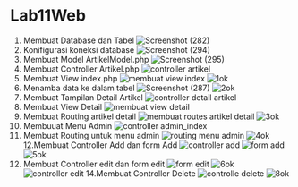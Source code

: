 # Lab11Web


1. Membuat Database dan Tabel
![Screenshot (282)](https://user-images.githubusercontent.com/81241228/122742485-2f9fa200-d2b0-11eb-9f4e-7e55a642e77c.png)
2. Konifigurasi koneksi database
![Screenshot (294)](https://user-images.githubusercontent.com/81241228/122742690-6970a880-d2b0-11eb-933a-9cdff450ef57.png)
3. Membuat Model ArtikelModel.php
![Screenshot (295)](https://user-images.githubusercontent.com/81241228/122743304-14816200-d2b1-11eb-8c76-a39c486f7868.png)
4. Membuat Controller Artikel.php
![controller artikel](https://user-images.githubusercontent.com/81241228/122743436-2f53d680-d2b1-11eb-8b6b-f6595a2b0c61.PNG)
5. Membuat View index.php
![membuat view index](https://user-images.githubusercontent.com/81241228/122743578-4f839580-d2b1-11eb-901b-ef2331f42e6c.PNG)
![1ok](https://user-images.githubusercontent.com/81241228/122744890-a76ecc00-d2b2-11eb-9cb8-eda330fc687a.png)
6. Menamba data ke dalam tabel
![Screenshot (287)](https://user-images.githubusercontent.com/81241228/122745159-e7ce4a00-d2b2-11eb-8822-e3edd41273ee.png)
![2ok](https://user-images.githubusercontent.com/81241228/122745224-fc124700-d2b2-11eb-8f96-dd9aa3f69336.png)
7. Membuat Tampilan Detail Artikel
![controller detail artikel](https://user-images.githubusercontent.com/81241228/122745498-4398d300-d2b3-11eb-9b5a-0133cb1fbdf0.PNG)
8. Membuat View Detail
![membuat view detail](https://user-images.githubusercontent.com/81241228/122745578-590dfd00-d2b3-11eb-9eec-f640b146cf10.PNG)
9. Membuat Routing artikel detail
![membuat routes artikel detail](https://user-images.githubusercontent.com/81241228/122745694-75aa3500-d2b3-11eb-8302-12542a81eb79.PNG)
![3ok](https://user-images.githubusercontent.com/81241228/122745798-8eb2e600-d2b3-11eb-8236-bc5a3ac84ad5.png)
10. Membuuat Menu Admin
![controller admin_index](https://user-images.githubusercontent.com/81241228/122745909-b1dd9580-d2b3-11eb-9200-85eb3db32fbb.PNG)
11. Membuat Routing untuk menu admin
![routing menu admin](https://user-images.githubusercontent.com/81241228/122746037-d0dc2780-d2b3-11eb-88f9-e5016f76d27b.PNG)
![4ok](https://user-images.githubusercontent.com/81241228/122746161-f10be680-d2b3-11eb-9fb8-002c68357769.png)
12.Membuat Controller Add dan form Add
![controller add](https://user-images.githubusercontent.com/81241228/122746316-16005980-d2b4-11eb-99a4-7cca2c96c73b.PNG)
![form add](https://user-images.githubusercontent.com/81241228/122746388-29132980-d2b4-11eb-8b29-c6ffd1726461.PNG)
![5ok](https://user-images.githubusercontent.com/81241228/122746464-3cbe9000-d2b4-11eb-8da6-74bdef80aa2d.png)
13. Membuat Controller edit dan form edit
![form edit](https://user-images.githubusercontent.com/81241228/122746623-637cc680-d2b4-11eb-9d3e-c20e8fc5be2d.PNG)
![6ok](https://user-images.githubusercontent.com/81241228/122746678-7394a600-d2b4-11eb-899a-db324265a0c8.png)
![controller edit](https://user-images.githubusercontent.com/81241228/122746574-58c23180-d2b4-11eb-9462-56f6a047ca13.PNG)
14.Membuat Controller Delete
![controlle delete](https://user-images.githubusercontent.com/81241228/122746823-99ba4600-d2b4-11eb-800d-58527d8b6393.PNG)
![8ok](https://user-images.githubusercontent.com/81241228/122746929-b191ca00-d2b4-11eb-9f7c-f55174f00104.png)


